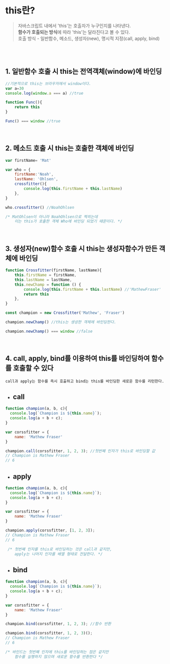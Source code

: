 # this란?
> 자바스크립트 내에서 'this'는 호출자가 누구인지를 나타낸다.  
> **함수가 호출되는 방식**에 따라 'this'는 달라진다고 볼 수 있다.  
> 호출 방식 - 일반함수, 메소드, 생성자(new), 명시적 지정(call, apply, bind)

<br/>
<br/>

## 1. 일반함수 호출 시 this는 전역객체(window)에 바인딩
```javascript
//기본적으로 this는 브라우저에서 window이다.
var a=30
console.log(window.a === a) //true

function Func(){
    return this
}

Func() === window //true
```
<br/>

## 2. 메소드 호출 시 this는 호출한 객체에 바인딩
```javascript
var firstName= 'Mat'

var who = {
    firstName:'Noah',
    lastName: 'Ohlsen',
    crossfitter(){
        console.log(this.firstName + this.lastName)
    },
}

who.crossfitter() //NoahOhlsen

/* MatOhlsen이 아니라 NoahOhlsen으로 찍히는데 
    이는 this가 호출한 객체 Who에 바인딩 되었기 때문이다. */
```
<br/>

## 3. 생성자(new)함수 호출 시 this는 생성자함수가 만든 객체에 바인딩
```javascript
function Crossfitter(firstName, lastName){
    this.firstName = firstName,
    this.lastName = lastName,
    this.newChamp = function () {
        console.log(this.firstName + this.lastName) //'MathewFraser'
        return this
    },
}

const champion = new Crossfitter('Mathew', 'Fraser')

champion.newChamp() //this는 생성한 객체에 바인딩한다.

champion.newChamp() === window //false
```
<br/>

## 4. call, apply, bind를 이용하여 this를 바인딩하여 함수를 호출할 수 있다
    call과 apply는 함수를 즉시 호출하고 bind는 this를 바인딩한 새로운 함수를 리턴한다.

* ## call
```javascript
function champion(a, b, c){
  console.log(`Champion is ${this.name}`);
  console.log(a + b + c);
}

var corssfitter = {
    name: 'Mathew Fraser'
}

champion.call(corssfitter, 1, 2, 3); //첫번째 인자가 this로 바인딩할 값
// Champion is Mathew Fraser
// 6
```

* ## apply
```javascript
function champion(a, b, c){
  console.log(`Champion is ${this.name}`);
  console.log(a + b + c);
}

var corssfitter = {
    name: 'Mathew Fraser'
}

champion.apply(corssfitter, [1, 2, 3]);
// Champion is Mathew Fraser
// 6

 /* 첫번째 인자를 this로 바인딩하는 것은 call과 같지만,
    apply는 나머지 인자를 배열 형태로 전달한다. */
```

* ## bind
```javascript
function champion(a, b, c){
  console.log(`Champion is ${this.name}`);
  console.log(a + b + c);
}

var corssfitter = {
    name: 'Mathew Fraser'
}

champion.bind(corssfitter, 1, 2, 3); //함수 반환

champion.bind(corssfitter, 1, 2, 3)();
// Champion is Mathew Fraser
// 6 

/* 바인드는 첫번째 인자에 this를 바인딩하는 점은 같지만 
    함수를 실행하지 않으며 새로운 함수를 반환한다 */
```